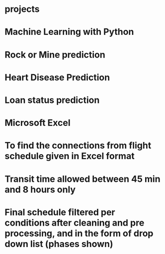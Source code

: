 # projects

# Machine Learning with Python
  # Rock or Mine prediction
  # Heart Disease Prediction
  # Loan status prediction

# Microsoft Excel
  # To find the connections from flight schedule given in Excel format
  # Transit time allowed between 45 min and 8 hours only
  # Final schedule filtered per conditions after cleaning and pre processing, and in the form of drop down list (phases shown)
